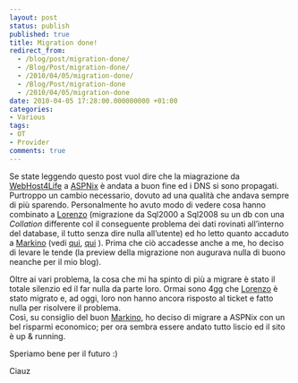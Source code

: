 ```yaml
---
layout: post
status: publish
published: true
title: Migration done!
redirect_from: 
  - /blog/post/migration-done/
  - /Blog/Post/migration-done/
  - /2010/04/05/migration-done/
  - /Blog/Post/migration-done
  - /2010/04/05/migration-done
date: 2010-04-05 17:28:00.000000000 +01:00
categories:
- Various
tags:
- OT
- Provider
comments: true
---
```

<p>
	Se state leggendo questo post vuol dire che la miagrazione da <a href="http://www.webhost4life.com/" rel="nofollow" target="_blank" title="WebHot4Life">WebHost4Life</a> a <a href="http://aspnix.com/" rel="nofollow" target="_blank" title="ASPNix">ASPNix</a> &egrave; andata a buon fine ed i DNS si sono propagati. Purtroppo un cambio necessario, dovuto ad una qualit&agrave; che andava sempre di pi&ugrave; sparendo. Personalmente ho avuto modo di vedere cosa hanno combinato a <a href="http://www.geniodelmale.info/" rel="nofollow" target="_blank" title="Lorenzo Barbieri">Lorenzo</a> (migrazione da Sql2000 a Sql2008 su un db con una <em>Collation</em> differente col il conseguente problema dei dati rovinati all&rsquo;interno del database, il tutto senza dire nulla all&rsquo;utente) ed ho letto quanto accaduto a <a href="http://blogs.ugidotnet.org/Markino/Default.aspx" target="_blank" title="Marco Barzaghi">Markino</a> (vedi <a href="http://blogs.ugidotnet.org/Markino/archive/2010/03/07/webhost4life-ndash-una-tragica-migrazione.aspx" rel="nofollow" target="_blank" title="Webhost4life una tragica migrazione.">qui</a>, <a href="http://blogs.ugidotnet.org/Markino/archive/2010/03/10/webhost4life-ndash-un-innarrestabile-declino.aspx" rel="nofollow" target="_blank" title="Webhost4life – un innarrestabile declino">qui</a> ). Prima che ci&ograve; accadesse anche a me, ho deciso di levare le tende (la preview della migrazione non augurava nulla di buono neanche per il mio blog).</p>
<p>
	Oltre ai vari problema, la cosa che mi ha spinto di pi&ugrave; a migrare &egrave; stato il totale silenzio ed il far nulla da parte loro. Ormai sono 4gg che <a href="http://www.geniodelmale.info/" rel="nofollow" target="_blank" title="Lorenzo Barbieri">Lorenzo</a> &egrave; stato migrato e, ad oggi, loro non hanno ancora risposto al ticket e fatto nulla per risolvere il problema. <br />
	Cos&igrave;, su consiglio del buon <a href="http://blogs.ugidotnet.org/Markino/Default.aspx" target="_blank" title="Marco Barzaghi">Markino</a>, ho deciso di migrare a ASPNix con un bel risparmi economico; per ora sembra essere andato tutto liscio ed il sito &egrave; up &amp; running.</p>
<p>
	Speriamo bene per il futuro :)</p>
<p>
	Ciauz</p>

